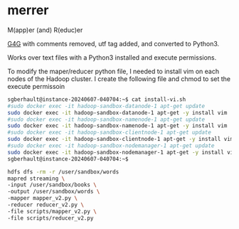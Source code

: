# merrer
M(app)er (and) R(educ)er

[G4G](https://www.geeksforgeeks.org/hadoop-streaming-using-python-word-count-problem/) with comments removed, utf tag added, and converted to Python3. 

Works over text files with a Python3 installed and execute permissions.

To modify the maper/reducer python file, I needed to install vim on each nodes of the Hadoop cluster.
I create the following file and chmod to set the execute permissoin

```bash
sgberhault@instance-20240607-040704:~$ cat install-vi.sh 
#sudo docker exec -it hadoop-sandbox-datanode-1 apt-get update
sudo docker exec -it hadoop-sandbox-datanode-1 apt-get -y install vim
#sudo docker exec -it hadoop-sandbox-namenode-1 apt-get update
sudo docker exec -it hadoop-sandbox-namenode-1 apt-get -y install vim
#sudo docker exec -it hadoop-sandbox-clientnode-1 apt-get update
sudo docker exec -it hadoop-sandbox-clientnode-1 apt-get -y install vim
#sudo docker exec -it hadoop-sandbox-nodemanager-1 apt-get update
sudo docker exec -it hadoop-sandbox-nodemanager-1 apt-get -y install vim
sgberhault@instance-20240607-040704:~$
```

```bash
hdfs dfs -rm -r /user/sandbox/words
mapred streaming \
-input /user/sandbox/books \
-output /user/sandbox/words \
-mapper mapper_v2.py \
-reducer reducer_v2.py \
-file scripts/mapper_v2.py \
-file scripts/reducer_v2.py
```

